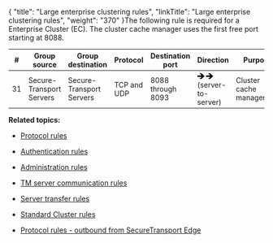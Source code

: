 {
    "title": "Large enterprise clustering rules",
    "linkTitle": "Large enterprise clustering rules",
    "weight": "370"
}The following rule is required for a Enterprise Cluster (EC). The cluster cache manager uses the first free port starting at 8088.



<table cellspacing="0">
   <col/>
   <col/>
   <col/>
   <col/>
   <col/>
   <col/>
   <col/>
   <thead>
      <tr>
         <th>#</th>
         <th>Group source</th>
         <th>Group destination</th>
         <th>Protocol</th>
         <th>Destination port</th>
         <th>Direction</th>
         <th>Purpose</th>
      </tr>
   </thead>
   <tbody>
      <tr>
         <td>31         </td>
         <td>Secure-<br/>Transport<br/>Servers         </td>
         <td>Secure-<br/>Transport<br/>Servers         </td>
         <td>TCP and UDP         </td>
         <td>8088 through 8093         </td>
         <td>
<img data-mc-conditions="axway_conditions.ScreenOnly" src="RightArrow_14x11.png"/>
<img data-mc-conditions="axway_conditions.ScreenOnly" src="RightArrow_14x11.png"/>
<br/>(server-to-server)         </td>
         <td>Cluster cache management         </td>
      </tr>
   </tbody>
</table>



**Related topics:**



-   [Protocol rules](../r_st_protocol_rules)

-   [Authentication rules](../r_st_authentication_rules)

-   [Administration rules](../r_st_administration_rules)

-   [TM server communication rules](../r_st_tm_server_communication_rules)

-   [Server transfer rules](../r_st_server_transfer_rules)

-   [Standard Cluster rules](../r_st_standard_clustering_rules)

-   [Protocol rules - outbound from SecureTransport Edge](../r_st_protocol_rules_outbound)

